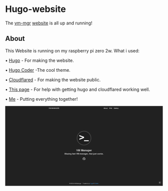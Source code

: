 # Hugo-website

The [vm-mgr](https://github.com/j0shua-daniel/vm-mgr) [website](https://jr-om-cs-try.trycloudflare.com/) is all up and running!

## About
This Website is running on my raspberry pi zero 2w.
What i used:

• [Hugo](https://gohugo.io) - For making the website.

• [Hugo Coder](https://github.com/luizdepra/hugo-coder/) -The cool theme.

• [Cloudflared](https://developers.cloudflare.com/cloudflare-one/connections/connect-networks/downloads/) - For making the website public.

• [This page](https://nathancraddock.com/blog/hugo-server-on-local-and-public-networks/) - For help with getting hugo and cloudflared working well.

• [Me](https://github.com/j0shua-daniel) - Putting everything together!



![img](https://github.com/j0shua-daniel/images/blob/main/image.png)
